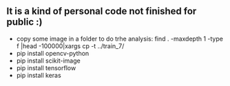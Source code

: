 ## It is a kind of personal code not finished for public :) 
- copy some image in a folder to do trhe analysis:
find . -maxdepth 1 -type f |head -100000|xargs cp -t ../train_7/
- pip install opencv-python 
- pip install scikit-image
- pip install tensorflow
- pip install keras 



